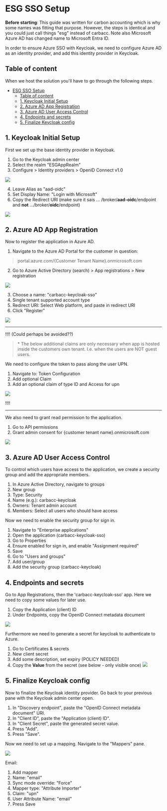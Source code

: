 # ESG SSO Setup

**Before starting**: This guide was written for carbon accounting which is why some names was fitting that purpose. However, the steps is identical and you could just call things "esg" instead of carbacc. Note also Microsoft Azure AD has changed name to Microsoft Entra ID. 

In order to ensure Azure SSO with Keycloak, we need to configure Azure AD as an identity provider, and add this identity provider in Keycloak.  


## Table of content
When we host the solution you'll have to go through the following steps.
- [ESG SSO Setup](#esg-sso-setup)
  - [Table of content](#table-of-content)
  - [1. Keycloak Initial Setup](#1-keycloak-initial-setup)
  - [2. Azure AD App Registration](#2-azure-ad-app-registration)
  - [3. Azure AD User Access Control](#3-azure-ad-user-access-control)
  - [4. Endpoints and secrets](#4-endpoints-and-secrets)
  - [5. Finalize Keycloak config](#5-finalize-keycloak-config)


   
## 1. Keycloak Initial Setup

First we set up the base identity provider in Keycloak.

1. Go to the Keycloak admin center
2. Select the realm "ESGAppRealm"
3. Configure > Identity providers > OpenID Connect v1.0

![](pics/KeyCloak1.png)

4. Leave Alias as "aad-oidc"
5. Set Display Name: "Login with Microsoft"
6. Copy the Redirect URI (make sure it sais ... /broker/**aad-oidc**/endpoint and **not** .../broker/**oidc**/endpoint)

![](pics/KeyCloak2.png)

## 2. Azure AD App Registration

Now to register the application in Azure AD. 

1. Navigate to the Azure AD Portal for the customer in question: 
> portal.azure.com/{Customer Tenant Name}.onmicrosoft.com
2. Go to Azure Active Directory (search) > App registrations > New registration

![](pics/AppReg1.png)

3. Choose a name: "carbacc-keycloak-sso"
4. Single tenant supported account type
5. Redirect URI: Select Web platform, and paste in redirect URI
6. Click "Register"

![](AppReg2.png)

---
!!!! (Could perhaps be avoided??)

> \* The below additional claims are only necessary when app is hosted inside the customers own tenant. I.e. when the users are NOT guest users.

We need to configure the token to pass along the user UPN. 

1. Navigate to: Token Configuration
2. Add optional Claim 
3. Add an optional claim of type ID and Access for upn

![](pics/claim.png)

!!!!

---

We also need to grant read permission to the application. 

1. Go to API permissions
2. Grant admin consent for {customer tenant name}.onmicrosoft.com

![](pics/consent.png)

## 3. Azure AD User Access Control

To control which users have access to the application, we create a security group and add the appropriate members. 

1. In Azure Active Directory, navigate to groups
2. New group
3. Type: Security
4. Name (e.g.): carbacc-keycloak
5. Owners: Tenant admin account
6. Members: Select all users who should have access

Now we need to enable the security group for sign in.

1. Navigate to "Enterprise applications"
2. Open the application (carbacc-keycloak-sso)
3. Go to Properties
4. Ensure enabled for sign in, and enable "Assignment required"
5. Save
6. Go to "Users and groups"
7. Add user/group
8. Add the security group (carbacc-keycloak)

## 4. Endpoints and secrets

Go to App Registrations, then the 'carbacc-keycloak-sso' app. Here we need to copy some values for later use. 

1. Copy the Application (client) ID
2. Under Endpoints, copy the OpenID Connect metadata document

![](pics/AppReg3.png)

Furthermore we need to generate a secret for keycloak to authenticate to Azure. 

1. Go to Certificates & secrets
2. New client secret
3. Add some description, set expiry (POLICY NEEDED)
4. Copy the **Value** from the secret (see below - only visible once)
![](pics/secret_value.png)


## 5. Finalize Keycloak config

Now to finalize the Keycloak identity provider. 
Go back to your previous pane with the Keycloak admin center open.

1. In "Discovery endpoint", paste the "OpenID Connect metadata document" URI.
2. In "Client ID", paste the "Application (client) ID".
3. In "Client Secret", paste the generated secret value.
4. Press "Add".
5. Press "Save".

Now we need to set up a mapping. Navigate to the "Mappers" pane.

![](pics/mapper.png)


Email:
1. Add mapper 
2. Name: "email"
3. Sync mode override: "Force"
4. Mapper type: "Attribute Importer"
5. Claim: "upn"
6. User Attribute Name: "email"
7. Press Save

